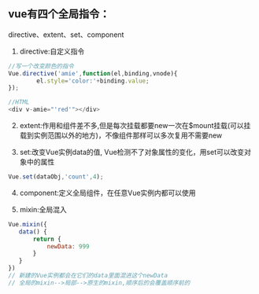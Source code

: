 ## vue有四个全局指令：
directive、extent、set、component

1. directive:自定义指令
```js
//写一个改变颜色的指令
Vue.directive('amie',function(el,binding,vnode){
        el.style='color:'+binding.value;
});

//HTML
<div v-amie="'red'"></div>
```

 2. extent:作用和组件差不多,但是每次挂载都要new一次在$mount挂载(可以挂载到实例范围以外的地方)，不像组件那样可以多次复用不需要new

 3. set:改变Vue实例data的值, Vue检测不了对象属性的变化，用set可以改变对象中的属性
 ```js
 Vue.set(dataObj,'count',4);
 ```
 4. component:定义全局组件，在任意Vue实例内都可以使用

 5. mixin:全局混入
 ```js
 Vue.mixin({
    data() {
        return {
            newData: 999
        }
    }
})
// 新建的Vue实例都会在它们的data里面混进这个newData
// 全局的mixin-->局部-->原生的mixin,顺序后的会覆盖顺序前的
 ```